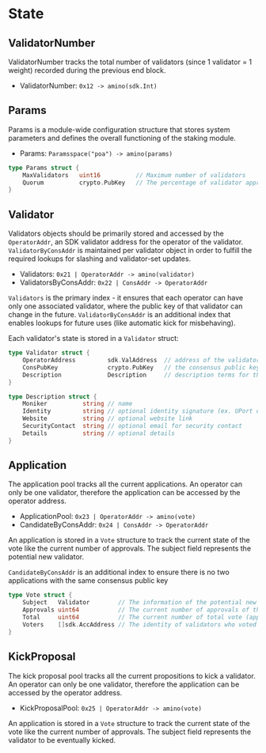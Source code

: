 <!--
order: 1
-->

# State

## ValidatorNumber

ValidatorNumber tracks the total number of validators (since 1 validator = 1 weight) recorded during the previous end block.

- ValidatorNumber: `0x12 -> amino(sdk.Int)`

## Params

Params is a module-wide configuration structure that stores system parameters
and defines the overall functioning of the staking module.

- Params: `Paramsspace("poa") -> amino(params)`

```go
type Params struct {
    MaxValidators   uint16          // Maximum number of validators
    Quorum          crypto.PubKey   // The percentage of validator approvals to reach to vote a decision (new validator or kick)
}
```

## Validator

Validators objects should be primarily stored and accessed by the
`OperatorAddr`, an SDK validator address for the operator of the validator. `ValidatorByConsAddr` is maintained per validator object in order to fulfill
the required lookups for slashing and validator-set updates.

- Validators: `0x21 | OperatorAddr -> amino(validator)`
- ValidatorsByConsAddr: `0x22 | ConsAddr -> OperatorAddr`

`Validators` is the primary index - it ensures that each operator can have only one
associated validator, where the public key of that validator can change in the
future.
`ValidatorByConsAddr` is an additional index that enables lookups for future uses (like automatic kick for misbehaving).

Each validator's state is stored in a `Validator` struct:

```go
type Validator struct {
    OperatorAddress         sdk.ValAddress  // address of the validator's operator; bech encoded in JSON
    ConsPubKey              crypto.PubKey   // the consensus public key of the validator; bech encoded in JSON
    Description             Description     // description terms for the validator
}

type Description struct {
    Moniker          string // name
    Identity         string // optional identity signature (ex. UPort or Keybase)
    Website          string // optional website link
    SecurityContact  string // optional email for security contact
    Details          string // optional details
}
```

## Application

The application pool tracks all the current applications. An operator can only be one validator, therefore the application can be accessed by the operator address.

- ApplicationPool: `0x23 | OperatorAddr -> amino(vote)`
- CandidateByConsAddr: `0x24 | ConsAddr -> OperatorAddr`

An application is stored in a `Vote` structure to track the current state of the vote like the current number of approvals. The subject field represents the potential new validator.

`CandidateByConsAddr` is an additional index to ensure there is no two applications with the same consensus public key

```go
type Vote struct {
	Subject   Validator        // The information of the potential new validator
	Approvals uint64           // The current number of approvals of the application
	Total     uint64           // The current number of total vote (approval+rejection)
	Voters    []sdk.AccAddress // The identity of validators who voted so far
}
```

## KickProposal

The kick proposal pool tracks all the current propositions to kick a validator. An operator can only be one validator, therefore the application can be accessed by the operator address.

- KickProposalPool: `0x25 | OperatorAddr -> amino(vote)`

An application is stored in a `Vote` structure to track the current state of the vote like the current number of approvals. The subject field represents the validator to be eventually kicked.

